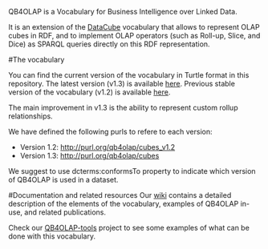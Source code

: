 
QB4OLAP is a Vocabulary for Business Intelligence over Linked Data.

It is an extension of the [DataCube](http://www.w3.org/TR/vocab-data-cube/) vocabulary that allows to represent OLAP cubes in RDF, 
and to implement OLAP operators (such as Roll-up, Slice, and Dice) as SPARQL queries directly on this RDF representation.

#The vocabulary 

You can find the current version of the vocabulary in Turtle format in this repository. 
The latest version (v1.3) is available [here](https://github.com/lorenae/qb4olap/blob/master/rdf/qb4olap.ttl). Previous stable version of the vocabulary (v1.2) is available [here](https://github.com/lorenae/qb4olap/tree/master/rdf).

The main improvement in v1.3 is the ability to represent custom rollup relationships.

We have defined the following purls to refere to each version:

* Version 1.2: http://purl.org/qb4olap/cubes_v1.2
* Version 1.3: http://purl.org/qb4olap/cubes

We suggest to use dcterms:conformsTo property to indicate which version of QB4OLAP is used in a dataset.

#Documentation and related resources
Our [wiki](https://github.com/lorenae/qb4olap/wiki) contains a detailed description of the elements of the vocabulary, examples of QB4OLAP in-use, and related publications.

Check our [QB4OLAP-tools](https://github.com/lorenae/qb4olap-tools) project to see some examples of what can be done with this vocabulary.

